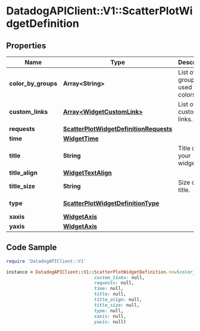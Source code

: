 # DatadogAPIClient::V1::ScatterPlotWidgetDefinition

## Properties

Name | Type | Description | Notes
------------ | ------------- | ------------- | -------------
**color_by_groups** | **Array&lt;String&gt;** | List of groups used for colors. | [optional] 
**custom_links** | [**Array&lt;WidgetCustomLink&gt;**](WidgetCustomLink.md) | List of custom links. | [optional] 
**requests** | [**ScatterPlotWidgetDefinitionRequests**](ScatterPlotWidgetDefinitionRequests.md) |  | 
**time** | [**WidgetTime**](WidgetTime.md) |  | [optional] 
**title** | **String** | Title of your widget. | [optional] 
**title_align** | [**WidgetTextAlign**](WidgetTextAlign.md) |  | [optional] 
**title_size** | **String** | Size of the title. | [optional] 
**type** | [**ScatterPlotWidgetDefinitionType**](ScatterPlotWidgetDefinitionType.md) |  | [default to &#39;scatterplot&#39;]
**xaxis** | [**WidgetAxis**](WidgetAxis.md) |  | [optional] 
**yaxis** | [**WidgetAxis**](WidgetAxis.md) |  | [optional] 

## Code Sample

```ruby
require 'DatadogAPIClient::V1'

instance = DatadogAPIClient::V1::ScatterPlotWidgetDefinition.new(color_by_groups: null,
                                 custom_links: null,
                                 requests: null,
                                 time: null,
                                 title: null,
                                 title_align: null,
                                 title_size: null,
                                 type: null,
                                 xaxis: null,
                                 yaxis: null)
```


